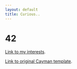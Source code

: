 ```yaml
---
layout: default
title: Curious..
---
```

# 42



[Link to my interests](./interests.html).

[Link to original Cayman template](./original-template.html).

